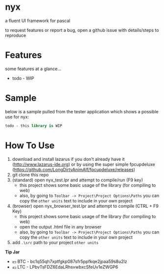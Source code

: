 # nyx
a fluent UI framework for pascal

to request features or report a bug, open a github issue with details/steps to reproduce

# Features

some features at a glance...

* todo - WIP

# Sample

below is a sample pulled from the tester application which shows a possible use for nyx:

```pascal
todo - this library is WIP
```

# How To Use

1. download and install lazarus if you don't already have it (http://www.lazarus-ide.org)
   or by using the super simple fpcupdeluxe (https://github.com/LongDirtyAnimAlf/fpcupdeluxe/releases)
1. git clone this repo
1. (standard) open nyx_test.lpr and attempt to compile/run (F9 key)
    * this project shows some basic usage of the library (for compiling to web)
    * also, by going to `Toolbar -> Project\Project Options\Paths` you can copy the `other units` text to include in your own project
1. (browser) open nyx_browser_test.lpr and attempt to compile (CTRL + F9 Key)
    * this project shows some basic usage of the library (for compiling to web)
	* open the output .html file in any browser
    * also, by going to `Toolbar -> Project\Project Options\Paths` you can copy the `other units` text to include in your own project
1. add `.\src` path to your project `other units`


**Tip Jar**
  * :dollar: BTC - bc1q55qh7xptfgkp087sfr5ppfkqe2jpaa59s8u2lz
  * :euro: LTC - LPbvTsFDZ6EdaLRhsvwbxcSfeUv1eZWGP6


